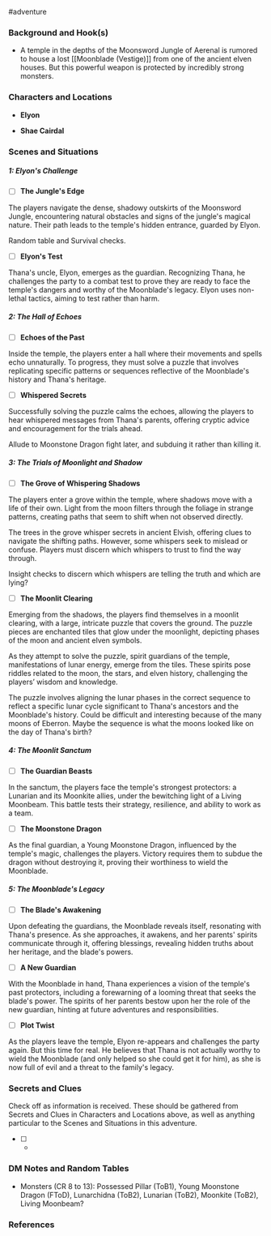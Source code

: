  #adventure 

### Background and Hook(s)

* A temple in the depths of the Moonsword Jungle of Aerenal is rumored to house a lost [[Moonblade (Vestige)]] from one of the ancient elven houses. But this powerful weapon is protected by incredibly strong monsters.

### Characters and Locations

* **Elyon**

* **Shae Cairdal**

### Scenes and Situations

##### 1: Elyon's Challenge

 - [ ]  **The Jungle's Edge**

The players navigate the dense, shadowy outskirts of the Moonsword Jungle, encountering natural obstacles and signs of the jungle's magical nature. Their path leads to the temple's hidden entrance, guarded by Elyon.

Random table and Survival checks.

 - [ ]  **Elyon's Test**

Thana's uncle, Elyon, emerges as the guardian. Recognizing Thana, he challenges the party to a combat test to prove they are ready to face the temple's dangers and worthy of the Moonblade's legacy. Elyon uses non-lethal tactics, aiming to test rather than harm.

##### 2: The Hall of Echoes

 - [ ]  **Echoes of the Past**

Inside the temple, the players enter a hall where their movements and spells echo unnaturally. To progress, they must solve a puzzle that involves replicating specific patterns or sequences reflective of the Moonblade's history and Thana's heritage.

 - [ ]  **Whispered Secrets**

Successfully solving the puzzle calms the echoes, allowing the players to hear whispered messages from Thana's parents, offering cryptic advice and encouragement for the trials ahead.

Allude to Moonstone Dragon fight later, and subduing it rather than killing it.

##### 3: The Trials of Moonlight and Shadow

 - [ ]  **The Grove of Whispering Shadows**

The players enter a grove within the temple, where shadows move with a life of their own. Light from the moon filters through the foliage in strange patterns, creating paths that seem to shift when not observed directly.

The trees in the grove whisper secrets in ancient Elvish, offering clues to navigate the shifting paths. However, some whispers seek to mislead or confuse. Players must discern which whispers to trust to find the way through.

Insight checks to discern which whispers are telling the truth and which are lying?

 - [ ]  **The Moonlit Clearing**

Emerging from the shadows, the players find themselves in a moonlit clearing, with a large, intricate puzzle that covers the ground. The puzzle pieces are enchanted tiles that glow under the moonlight, depicting phases of the moon and ancient elven symbols.

As they attempt to solve the puzzle, spirit guardians of the temple, manifestations of lunar energy, emerge from the tiles. These spirits pose riddles related to the moon, the stars, and elven history, challenging the players’ wisdom and knowledge.

The puzzle involves aligning the lunar phases in the correct sequence to reflect a specific lunar cycle significant to Thana's ancestors and the Moonblade's history. Could be difficult and interesting because of the many moons of Eberron. Maybe the sequence is what the moons looked like on the day of Thana's birth?

##### 4: The Moonlit Sanctum

 - [ ]  **The Guardian Beasts**

In the sanctum, the players face the temple's strongest protectors: a Lunarian and its Moonkite allies, under the bewitching light of a Living Moonbeam. This battle tests their strategy, resilience, and ability to work as a team.

 - [ ]  **The Moonstone Dragon**

As the final guardian, a Young Moonstone Dragon, influenced by the temple's magic, challenges the players. Victory requires them to subdue the dragon without destroying it, proving their worthiness to wield the Moonblade.

##### 5: The Moonblade's Legacy

 - [ ]  **The Blade's Awakening**

Upon defeating the guardians, the Moonblade reveals itself, resonating with Thana's presence. As she approaches, it awakens, and her parents' spirits communicate through it, offering blessings, revealing hidden truths about her heritage, and the blade's powers.

 - [ ]  **A New Guardian**

With the Moonblade in hand, Thana experiences a vision of the temple's past protectors, including a forewarning of a looming threat that seeks the blade's power. The spirits of her parents bestow upon her the role of the new guardian, hinting at future adventures and responsibilities.

 - [ ]  **Plot Twist**

As the players leave the temple, Elyon re-appears and challenges the party again. But this time for real. He believes that Thana is not actually worthy to wield the Moonblade (and only helped so she could get it for him), as she is now full of evil and a threat to the family's legacy.

### Secrets and Clues
Check off as information is received. These should be gathered from Secrets and Clues in Characters and Locations above, as well as anything particular to the Scenes and Situations in this adventure.

 - [ ] -

### DM Notes and Random Tables

* Monsters (CR 8 to 13): Possessed Pillar (ToB1), Young Moonstone Dragon (FToD), Lunarchidna (ToB2), Lunarian (ToB2), Moonkite (ToB2), Living Moonbeam?

### References

